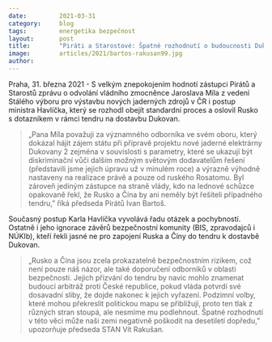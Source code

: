 ```yaml
---
date:         2021-03-31 
category:     blog
tags:         energetika bezpečnost
layout:       post
title:        "Piráti a Starostové: Špatné rozhodnutí o budoucnosti Dukovan může naši zemi poškodit na desetiletí dopředu"
image:        articles/2021/bartos-rakusan99.jpg
author:       
---
```



Praha, 31. března 2021 - S velkým znepokojením hodnotí zástupci Pirátů a Starostů zprávu o odvolání vládního zmocněnce Jaroslava Míla z vedení Stálého výboru pro výstavbu nových jaderných zdrojů v ČR i postup ministra Havlíčka, který se rozhodl obejít standardní proces a oslovil Rusko s dotazníkem v rámci tendru na dostavbu Dukovan.

> „Pana Míla považuji za významného odborníka ve svém oboru, který dokázal hájit zájem státu při přípravě projektu nové jaderné elektrárny Dukovany 2 zejména v souvislosti s parametry, které se ukazují být diskriminační vůči dalším možným světovým dodavatelům řešení (představili jsme jejich úpravu už v minulém roce) a výrazně výhodně nastaveny na realizace právě a pouze od ruského Rosatomu. Byl zároveň jediným zástupce na straně vlády, kdo na lednové schůzce opakovaně řekl, že Rusko a Čína by ani neměly být řešiteli případného tendru,” říká předseda Pirátů Ivan Bartoš.

Současný postup Karla Havlíčka vyvolává řadu otázek a pochybností. Ostatně i jeho ignorace závěrů bezpečnostní komunity (BIS, zpravodajců i NÚKIb), kteří řekli jasné ne pro zapojení Ruska a Číny do tendru k dostavbě Dukovan. 

> „Rusko a Čína jsou zcela prokazatelně bezpečnostním rizikem, což není pouze náš názor, ale také doporučení odborníků v oblasti bezpečnosti. Jejich přizvání do tendru by navíc mohlo znamenat budoucí arbitráž proti České republice, pokud vláda potvrdí své dosavadní sliby, že dojde nakonec k jejich vyřazení. Podzimní volby, které mohou překreslit politickou mapu se přibližují, proto ten tlak z různých stran stoupá, ale nesmíme mu podlehnout. Špatné rozhodnutí v této věci může naši zemi negativně poškodit na desetiletí dopředu,” upozorňuje předseda STAN Vít Rakušan.
